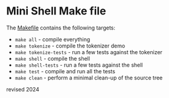 # Mini Shell Make file



The [Makefile](Makefile) contains the following targets:

- `make all` - compile everything
- `make tokenize` - compile the tokenizer demo
- `make tokenize-tests` - run a few tests against the tokenizer
- `make shell` - compile the shell
- `make shell-tests` - run a few tests against the shell
- `make test` - compile and run all the tests
- `make clean` - perform a minimal clean-up of the source tree

revised 2024
